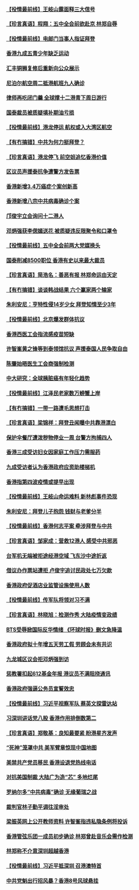 #### [【役情最前线】王岐山露面释三大信号](../pages/nsc415/n12501333.md) 
#### [【珍言真语】程翔：五中全会前欲赴京 林郑自辱](../pages/nsc415/n12500714.md) 
#### [【役情最前线】电邮门当事人指证拜登](../pages/nsc415/n12497586.md) 
#### [香港九成五青少年缺乏运动](../pages/nsc415/n12495661.md) 
#### [汇丰铜狮复修后重新向公众展示](../pages/nsc415/n12495642.md) 
#### [尼泊尔航空周二抵港航班九人确诊](../pages/nsc415/n12495640.md) 
#### [律师再吃闭门羹 全球撑十二港青下周日游行](../pages/nsc415/n12495613.md) 
#### [国泰裁员被质疑填补期油亏损](../pages/nsc415/n12495589.md) 
#### [【役情最前线】港龙停运 航权或入大湾区航空](../pages/nsc415/n12494821.md) 
#### [【有冇搞错】中共为何力挺拜登？](../pages/nsc415/n12494715.md) 
#### [【珍言真语】港龙停飞 前空姐追忆香港价值](../pages/nsc415/n12494189.md) 
#### [区议员声援泰抗争遭警方发告票](../pages/nsc415/n12492635.md) 
#### [香港新增3.4万癌症个案创新高](../pages/nsc415/n12492628.md) 
#### [香港新增八宗中共病毒确诊个案](../pages/nsc415/n12492618.md) 
#### [邝俊宇立会询问十二港人](../pages/nsc415/n12492591.md) 
#### [邓炳强获李偲嫣送花 被质疑违反限聚令和口罩令](../pages/nsc415/n12492604.md) 
#### [【役情最前线】五中全会前两大党媒换头](../pages/nsc415/n12492234.md) 
#### [国泰削减8500职位 香港有史以来最大裁员](../pages/nsc415/n12492300.md) 
#### [【珍言真语】简浩名：善恶有报 林郑命运由天定](../pages/nsc415/n12491681.md) 
#### [【有冇搞错】谈谈韩战结果 六个赢家两个输家](../pages/nsc415/n12491937.md) 
#### [朱利安尼：亨特性侵14岁少女 拜登知情至少3年](../pages/nsc415/n12492073.md) 
#### [【役情最前线】北京爆发群体抗议](../pages/nsc415/n12489864.md) 
#### [香港西医工会指流感疫苗短缺](../pages/nsc415/n12487794.md) 
#### [许智峯黄之锋等到泰领馆抗议 声援泰国人民争取自由](../pages/nsc415/n12487804.md) 
#### [陈肇始晤医生工会商强制检测](../pages/nsc415/n12487787.md) 
#### [中大研究：全球胰脏癌有年轻化趋势](../pages/nsc415/n12487747.md) 
#### [【役情最前线】江泽民老家数万螃蟹上岸](../pages/nsc415/n12487200.md) 
#### [【有冇搞错】一带一路遭毛思想打击](../pages/nsc415/n12487059.md) 
#### [【珍言真语】梁锦祥：拜登丑闻曝中共靠港漂白](../pages/nsc415/n12486847.md) 
#### [保护伞餐厅遭泼秽物停业一周 台警方拘捕四人](../pages/nsc415/n12485360.md) 
#### [香港三成受访妇女因家庭工作压力需服药](../pages/nsc415/n12485319.md) 
#### [九成受访者认为香港政府应资助楼梯机](../pages/nsc415/n12485294.md) 
#### [香港指第四波疫情或提早出现](../pages/nsc415/n12485276.md) 
#### [【役情最前线】王岐山命运难料 新林彪事件恐现](../pages/nsc415/n12484807.md) 
#### [朱利安尼：拜登儿子抱怨 钱财与老爹分半](../pages/nsc415/n12485086.md) 
#### [【役情最前线】香港何志平案 牵涉拜登与中共](../pages/nsc415/n12481727.md) 
#### [【珍言真语】邹家成：营救12港人 感受中共邪恶](../pages/nsc415/n12481119.md) 
#### [台军机无端被拒途经港空域 飞东沙中途折返](../pages/nsc415/n12479530.md) 
#### [借议办作票站遭拒 卢俊宇追讨民政处七万欠款](../pages/nsc415/n12479514.md) 
#### [香港政府促酒店业监管设施使用人数](../pages/nsc415/n12479498.md) 
#### [【役情最前线】传军队将领对习不满](../pages/nsc415/n12478711.md) 
#### [【珍言真语】林晓旭：检测作秀 大陆疫情变政绩](../pages/nsc415/n12478385.md) 
#### [BTS受辱掀国际反华情绪 《环球时报》删文急降温](../pages/nsc415/n12476814.md) 
#### [香港政府拟十年增五天劳工假 劳顾会未有共识](../pages/nsc415/n12476851.md) 
#### [九龙城区议会拒邓炳强到访](../pages/nsc415/n12476812.md) 
#### [惩教署扣起612基金年报 港议员不满阻挠通讯](../pages/nsc415/n12476763.md) 
#### [香港政府强逼公务员宣誓效忠](../pages/nsc415/n12476709.md) 
#### [【役情最前线】习近平视察军队 蔡英文探雷达站](../pages/nsc415/n12476013.md) 
#### [习深圳讲话党八股 香港作用排倒数第二](../pages/nsc415/n12476420.md) 
#### [【珍言真语】郑敬基：良知最要紧 盼港星齐发声](../pages/nsc415/n12475459.md) 
#### [“死神”笼罩中共 美军臂章惊现中国地图](../pages/nsc415/n12475694.md) 
#### [美禁共产党员移民 香港设退党热线电话](../pages/nsc415/n12474127.md) 
#### [对抗美国制裁 大陆广为造“芯” 多地烂尾](../pages/nsc415/n12474024.md) 
#### [罗纳尔多“中共病毒”确诊 无缘葡瑞之战](../pages/nsc415/n12473998.md) 
#### [裁判官林子勤平调往淫审处](../pages/nsc415/n12474010.md) 
#### [梁振英网上公开教师资料 许智峯指违私隐条例将投诉](../pages/nsc415/n12474003.md) 
#### [香港管弦乐团一成员初步确诊 林郑曾赴音乐会需作检测](../pages/nsc415/n12473986.md) 
#### [林郑称不介意深圳超越香港](../pages/nsc415/n12473935.md) 
#### [【役情最前线】习近平抵深圳 召港澳特首](../pages/nsc415/n12473364.md) 
#### [中共党魁出行招风暴？香港8号风球悬挂](../pages/nsc415/n12473785.md) 
